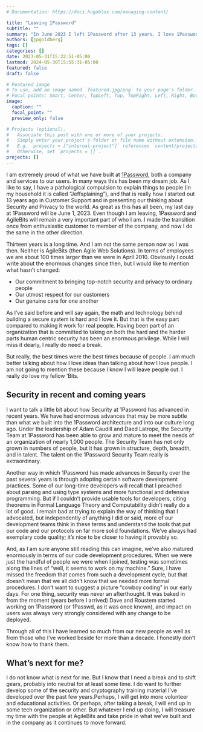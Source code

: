 ```yaml
---
# Documentation: https://docs.hugoblox.com/managing-content/

title: "Leaving 1Password"
subtitle: ""
summary: "In June 2023 I left 1Password after 13 years. I love 1Password and its people. Here I discuss why and speculate about what is next"
authors: [jpgoldberg]
tags: []
categories: []
date: 2023-05-31T15:22:51-05:00
lastmod: 2024-05-30T15:55:31-05:00
featured: false
draft: false

# Featured image
# To use, add an image named `featured.jpg/png` to your page's folder.
# Focal points: Smart, Center, TopLeft, Top, TopRight, Left, Right, BottomLeft, Bottom, BottomRight.
image:
  caption: ""
  focal_point: ""
  preview_only: false

# Projects (optional).
#   Associate this post with one or more of your projects.
#   Simply enter your project's folder or file name without extension.
#   E.g. `projects = ["internal-project"]` references `content/project/deep-learning/index.md`.
#   Otherwise, set `projects = []`.
projects: []
---
```


I am extremely proud of what we have built at [1Password](1password.com),
both a company and services to our users.
In many ways this has been my dream job.
As I like to say, I have a pathological compulsion to explain things to people (in my household it is called “Jeffsplaining”),
and that is really how I started out 13 years ago in Customer Support and in presenting our thinking about Security and Privacy to the world.
As great as this has all been, my last day at 1Password will be June 1, 2023.
Even though I am leaving, 1Password and AgileBits will remain a very important part of who I am. I made the transition once from enthusiastic customer to member of the company, and now I do the same in the other direction.

Thirteen years is a long time. And I am not the same person now as I was then.
Neither is AgileBits (then Agile Web Solutions). In terms of employees we are about 100 times larger than we were in April 2010.
Obviously I could write about the enormous changes since then, but I would like to mention what hasn’t changed:

- Our commitment to bringing top-notch security and privacy to ordinary people
- Our utmost respect for our customers
- Our genuine care for one another

As I’ve said before and will say again, the math and technology behind building a secure system is hard and I love it.
But that is the easy part compared to making it work for real people.
Having been part of an organization that is committed to taking on both the hard and the harder parts human centric security has been an enormous privilege.
While I will miss it dearly, I really do need a break.

But really, the best times were the best times because of people.
I am much better talking about how I love ideas than talking about how I love people.
I am not going to mention these because I know I will leave people out. I really do love my fellow ’Bits.

## Security in recent and coming years

I want to talk a little bit about how Security at 1Password has advanced in recent years. We have had enormous advances that may be more subtle than what we built into the 1Password architecture and into our culture long ago.
Under the leadership of Adam Caudill and Daed Latrope, the Security Team at 1Password has been able to grow and mature to meet the needs of an organization of nearly 1,000 people.
The Security Team has not only grown in numbers of people, but it has grown in structure, depth, breadth, and in talent.
The talent on the 1Password Security Team really is extraordinary.

Another way in which 1Password has made advances in Security over the past several years is through adopting certain software development practices.
Some of our long-time developers will recall that I preached about parsing and using type systems and more functional and defensive programming.
But if I couldn’t provide usable tools for developers, citing theorems in Formal Language Theory and Computability didn’t really do a lot of good.
I remain bad at trying to explain the way of thinking that I advocated, but independently of anything I did or said, more of our development teams think in these terms and understand the tools that put our code and our protocols on far more solid foundations. We’ve always had exemplary code quality; it’s nice to be closer to having it provably so.

And, as I am sure anyone still reading this can imagine, we’ve also matured enormously in terms of our code development procedures.
When we were just the handful of people we were when I joined, testing was sometimes along the lines of “well, it seems to work on my machine.”
Sure, I have missed the freedom that comes from such a development cycle, but that doesn’t mean that we all didn’t know that we needed more formal procedures.
I don’t want to suggest a picture “cowboy coding” in our early days.
For one thing, security was never an afterthought.
It was baked in from the moment (years before I arrived) Dave and Roustem started working on 1Password (or 1Passwd, as it was once known),
and impact on users was always very strongly considered with any change to be deployed.

Through all of this I have learned so much from our new people as well as from those who I’ve worked beside for more than a decade. I honestly don’t know how to thank them.

## What’s next for me?

I do not know what is next for me. But I know that I need a break and to shift gears, probably into neutral for at least some time. I do want to further develop some of the security and cryptography training material I’ve developed over the past few years.Perhaps, I will get into more volunteer and educational activities. Or perhaps, after taking a break, I will end up in some tech organization or other. But whatever I end up doing, I will treasure my time with the people at AgileBits and take pride in what we’ve built and in the company as it continues to move forward.
